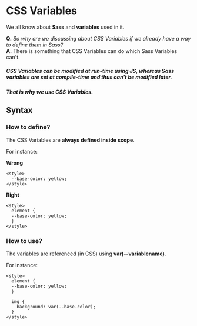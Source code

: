 # CSS Variables

We all know about **Sass** and **variables** used in it.

**Q.** *So why are we discussing about CSS Variables if we already have a way to define them in Sass?*  
**A.** There is something that CSS Variables can do which Sass Variables can't.  
##### CSS Variables can be modified at run-time using JS, whereas Sass variables are set at compile-time and thus can't be modified later.  

***That is why we use CSS Variables.***


## Syntax

### How to define?
The CSS Variables are **always defined inside scope**.

For instance:

**Wrong**

    <style>
      --base-color: yellow;
    </style>

**Right**

    <style>
      element {
      --base-color: yellow;    
      }
    </style>

### How to use?

The variables are referenced (in CSS) using **var(--variablename)**.  

For instance:

    <style>
      element {
      --base-color: yellow;    
      }

      img {
        background: var(--base-color);
      }
    </style>

